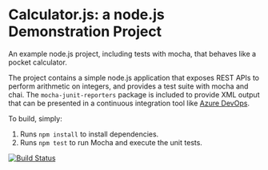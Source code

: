 Calculator.js: a node.js Demonstration Project
==============================================
An example node.js project, including tests with mocha, that behaves like
a pocket calculator.

The project contains a simple node.js application that exposes REST APIs
to perform arithmetic on integers, and provides a test suite with mocha
and chai.  The `mocha-junit-reporters` package is included to provide XML
output that can be presented in a continuous integration tool like
[Azure DevOps](https://azure.com/devops).

To build, simply:

1. Runs `npm install` to install dependencies.
2. Runs `npm test` to run Mocha and execute the unit tests.

[![Build Status](https://dev.azure.com/sebastiensockeel/L06b%20Integrating%20External%20Source%20Control%20with%20Azure%20Pipelines/_apis/build/status/sockese.calculator?branchName=refs%2Fpull%2F3%2Fmerge)](https://dev.azure.com/sebastiensockeel/L06b%20Integrating%20External%20Source%20Control%20with%20Azure%20Pipelines/_build/latest?definitionId=8&branchName=refs%2Fpull%2F3%2Fmerge)
